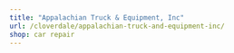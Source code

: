 ```yaml
---
title: "Appalachian Truck & Equipment, Inc"
url: /cloverdale/appalachian-truck-and-equipment-inc/
shop: car repair
---
```

